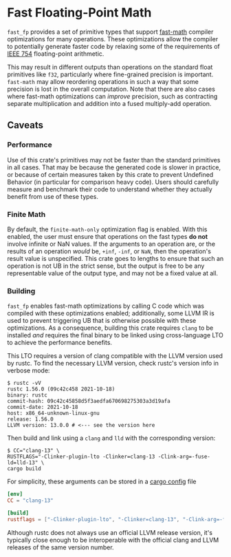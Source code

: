 # Fast Floating-Point Math

`fast_fp` provides a set of primitive types that support [fast-math] compiler
optimizations for many operations. These optimizations allow the compiler to
potentially generate faster code by relaxing some of the requirements of [IEEE
754] floating-point arithmetic.

This may result in different outputs than operations on the standard float
primitives like `f32`, particularly where fine-grained precision is important.
`fast-math` may allow reordering operations in such a way that some precision
is lost in the overall computation. Note that there are also cases where
fast-math optimizations can _improve_ precision, such as contracting separate
multiplication and addition into a fused multiply-add operation.

## Caveats

### Performance
Use of this crate's primitives may not be faster than the standard primitives
in all cases. That may be because the generated code is slower in practice, or
because of certain measures taken by this crate to prevent Undefined Behavior
(in particular for comparison heavy code). Users should carefully measure and
benchmark their code to understand whether they actually benefit from use of
these types.

### Finite Math
By default, the `finite-math-only` optimization flag is enabled. With this
enabled, the user must ensure that operations on the fast types **do not**
involve infinite or NaN values. If the arguments to an operation are, or the
results of an operation _would_ be, `+inf`, `-inf`, or `NaN`, then the
operation's result value is unspecified. This crate goes to lengths to ensure
that such an operation is not UB in the strict sense, but the output is free to
be any representable value of the output type, and may not be a fixed value at
all.

### Building
`fast_fp` enables fast-math optimizations by calling C code which was compiled
with these optimizations enabled; additionally, some LLVM IR is used to prevent
triggering UB that is otherwise possible with these optimizations. As a
consequence, building this crate requires `clang` to be installed _and_
requires the final binary to be linked using cross-language LTO to achieve the
performance benefits.

This LTO requires a version of clang compatible with the LLVM version used by
rustc. To find the necessary LLVM version, check rustc's version info in
verbose mode:

```shell
$ rustc -vV
rustc 1.56.0 (09c42c458 2021-10-18)
binary: rustc
commit-hash: 09c42c45858d5f3aedfa670698275303a3d19afa
commit-date: 2021-10-18
host: x86_64-unknown-linux-gnu
release: 1.56.0
LLVM version: 13.0.0 # <--- see the version here
```

Then build and link using a `clang` and `lld` with the corresponding version:

```shell
$ CC="clang-13" \
RUSTFLAGS="-Clinker-plugin-lto -Clinker=clang-13 -Clink-arg=-fuse-ld=lld-13" \
cargo build
```

For simplicity, these arguments can be stored in a [cargo config] file

```toml
[env]
CC = "clang-13"

[build]
rustflags = ["-Clinker-plugin-lto", "-Clinker=clang-13", "-Clink-arg=-fuse-ld=lld-13"]
```

Although rustc does not always use an official LLVM release version, it's
typically close enough to be interoperable with the official clang and LLVM
releases of the same version number.

[fast-math]: https://llvm.org/docs/LangRef.html#fast-math-flags
[IEEE 754]: https://en.wikipedia.org/wiki/IEEE_754
[cargo config]: https://doc.rust-lang.org/cargo/reference/config.html
